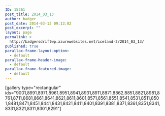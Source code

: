 ```yaml
---
ID: 15261
post_title: 2014_03_13
author: badger
post_date: 2014-03-13 09:13:02
post_excerpt: ""
layout: page
permalink: >
  http://badgersdriftwp.azurewebsites.net/iceland-2/2014_03_13/
published: true
parallax-frame-layout-option:
  - default
parallax-frame-header-image:
  - default
parallax-frame-featured-image:
  - default
---
```

[gallery type="rectangular" ids="9001,8991,8971,8961,8951,8941,8931,8911,8871,8862,8851,8821,8981,8761,8711,8681,8661,8641,8621,8611,8601,8571,8561,8551,8541,8531,8511,8501,8481,8471,8451,8441,8431,8421,8411,8401,8391,8381,8371,8361,8351,8341,8331,8321,8311,8301,8291"]
